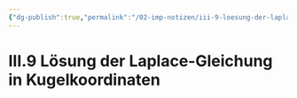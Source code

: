 ```yaml
---
{"dg-publish":true,"permalink":"/02-imp-notizen/iii-9-loesung-der-laplace-gleichung-in-kugelkoordinaten/"}
---
```


# III.9 Lösung der Laplace-Gleichung in Kugelkoordinaten